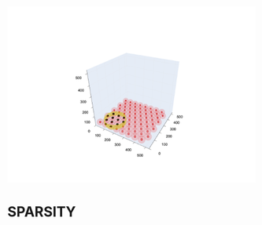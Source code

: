 <img src="https://github.com/JulesMorand/SPARSITY/blob/main/PlotDamages.png" width="1000"/>

# SPARSITY

